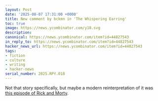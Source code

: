 ```yaml
---
layout: Post
date: '2025-08-07 17:31:00 +0000'
title: New comment by bckmn in 'The Whispering Earring'
toc: true
image: https://news.ycombinator.com/y18.svg
description:
canonical: https://news.ycombinator.com/item?id=44827543
in_reply_to: https://news.ycombinator.com/item?id=44827543
hacker_news_url: https://news.ycombinator.com/item?id=44827543
tags:
- fiction
- culture
- writing
- hacker-news
serial_number: 2025.RPY.018
---
```

Not that story specifically, but maybe a modern reinterpretation of it was [this episode of Rick and Morty](https://rickandmorty.fandom.com/wiki/Death_Crystal).
